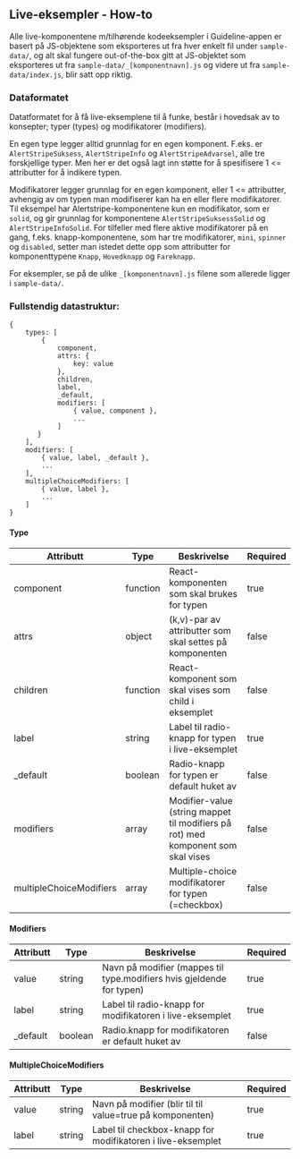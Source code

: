 ## Live-eksempler - How-to

Alle live-komponentene m/tilhørende kodeeksempler i Guideline-appen er basert på 
JS-objektene som eksporteres ut fra hver enkelt fil under ```sample-data/```, og alt skal fungere
out-of-the-box gitt at JS-objektet som eksporteres ut fra ```sample-data/_[komponentnavn].js``` 
og videre ut fra ```sample-data/index.js```, blir satt opp riktig.
 
 
### Dataformatet

Datatformatet for å få live-eksemplene til å funke, består i hovedsak av to konsepter;
typer (types) og modifikatorer (modifiers). 

En egen type legger alltid grunnlag for en egen komponent. F.eks. er ```AlertStripeSuksess```,
```AlertStripeInfo``` og ```AlertStripeAdvarsel```, alle tre forskjellige typer. Men her er det også
lagt inn støtte for å spesifisere 1 <= attributter for å indikere typen.   
 
Modifikatorer legger grunnlag for en egen komponent, eller 1 <= attributter, avhengig av om 
typen man modifiserer kan ha en eller flere modifikatorer. Til eksempel har Alertstripe-komponentene
kun en modifikator, som er ```solid```, og gir grunnlag for komponentene ```AlertStripeSuksessSolid```
og ```AlertStripeInfoSolid```. For tilfeller med flere aktive modifikatorer på en gang, f.eks. knapp-komponentene, som har
tre modifikatorer, ```mini```, ```spinner``` og ```disabled```, setter man istedet dette opp
som attributter for komponenttypene ```Knapp```, ```Hovedknapp``` og ```Fareknapp```. 

For eksempler, se på de ulike ```_[komponentnavn].js``` filene som allerede ligger i ```sample-data/```. 

### Fullstendig datastruktur:

```
{
    types: [
        {
            component,
            attrs: {
                key: value
            },
            children,
            label,
            _default,
            modifiers: [
                { value, component },
                ...
            ]
       }
    ],
    modifiers: [
        { value, label, _default },
        ...
    ],
    multipleChoiceModifiers: [
        { value, label },
        ...
    ]
}

```

#### Type
| Attributt                | Type     | Beskrivelse                                                                      | Required |
| ------------------------ | -------- | ---------------------------------------------------------------------------------| -------- |
| component                | function | React-komponenten som skal brukes for typen                                      | true     |
| attrs                    | object   | (k,v)-par av attributter som skal settes på komponenten                          | false    |
| children                 | function | React-komponent som skal vises som child i eksemplet                             | false    |
| label                    | string   | Label til radio-knapp for typen i live-eksemplet                                 | true     |
| _default                 | boolean  | Radio-knapp for typen er default huket av                                        | false    |
| modifiers                | array    | Modifier-value (string mappet til modifiers på rot) med komponent som skal vises | false    |
| multipleChoiceModifiers  | array    | Multiple-choice modifikatorer for typen (=checkbox)                              | false    |

#### Modifiers
| Attributt                | Type     | Beskrivelse                                                           | Required |
| ------------------------ | -------- | --------------------------------------------------------------------- | -------- |
| value                    | string   | Navn på modifier (mappes til type.modifiers hvis gjeldende for typen) | true     |
| label                    | string   | Label til radio-knapp for modifikatoren i live-eksemplet              | true     |
| _default                 | boolean  | Radio.knapp for modifikatoren er default huket av                     | false    |


#### MultipleChoiceModifiers
| Attributt                | Type     | Beskrivelse                                                 | Required |
| ------------------------ | -------- | ----------------------------------------------------------- | -------- |
| value                    | string   | Navn på modifier (blir til til value=true på komponenten)   | true     |
| label                    | string   | Label til checkbox-knapp for modifikatoren i live-eksemplet | true     |
